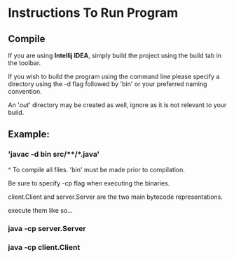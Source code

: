# Instructions To Run Program

## Compile 

If you are using  **Intellij IDEA**, simply build the project using the build tab in the toolbar.

If you wish to build the program using the command line please specify a directory using the -d flag followed by 'bin' or your preferred naming convention.

An '*out*' directory may be created as well, ignore as it is not relevant to your build.

## Example:
### 'javac -d bin src/**/*.java'
^ To compile all files. 'bin' must be made prior to compilation.

Be sure to specify -cp flag when executing the binaries.

client.Client and server.Server are the two main bytecode representations.

execute them like so...
### java -cp server.Server 
### java -cp client.Client